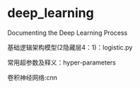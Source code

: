 # deep_learning
Documenting the Deep Learning Process

基础逻辑架构模型(2隐藏层4：1)：logistic.py

常用超参数及释义：hyper-parameters

卷积神经网络:cnn
